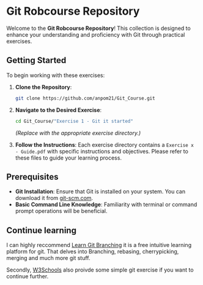 

# Git Robcourse Repository

Welcome to the **Git Robcourse Repository**! This collection is designed to enhance your understanding and proficiency with Git through practical exercises.

## Getting Started

To begin working with these exercises:

1. **Clone the Repository**:
   ```bash
   git clone https://github.com/anpom21/Git_Course.git
   ```

2. **Navigate to the Desired Exercise**:
   ```bash
   cd Git_Course/"Exercise 1 - Git it started"
   ```
   *(Replace with the appropriate exercise directory.)*

3. **Follow the Instructions**:
   Each exercise directory contains a `Exercise x - Guide.pdf` with specific instructions and objectives. Please refer to these files to guide your learning process.

## Prerequisites

- **Git Installation**: Ensure that Git is installed on your system. You can download it from [git-scm.com](https://git-scm.com/downloads).
- **Basic Command Line Knowledge**: Familiarity with terminal or command prompt operations will be beneficial.

## Continue learning
I can highly reccommend [Learn Git Branching](https://learngitbranching.js.org/) it is a free intuitive learning platform for git. That delves into Branching, rebasing, cherrypicking, merging and much more git stuff.

Secondly, [W3Schools](https://www.w3schools.com/git/exercise.asp?filename=exercise_getstarted1) also proivde some simple git exercise if you want to continue further.